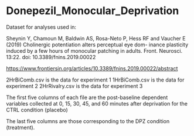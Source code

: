 # Donepezil_Monocular_Deprivation
Dataset for analyses used in:

Sheynin Y, Chamoun M, Baldwin AS, Rosa-Neto P, Hess RF and
Vaucher E (2019) Cholinergic potentiation alters perceptual eye dom-
inance plasticity induced by a few hours of monocular patching in
adults. Front. Neurosci. 13:22. doi: 10.3389/fnins.2019.00022

https://www.frontiersin.org/articles/10.3389/fnins.2019.00022/abstract


2HrBiComb.csv is the data for experiment 1 
1HrBiComb.csv is the data for experiment 2
2HrRivalry.csv is the data for experiment 3

The first five columns of each file are the post-baseline dependent variables collected at 0, 15, 30, 45, and 60 minutes after deprivation for the CTRL condition (placebo)

The last five columns are those corresponding to the DPZ condition (treatment).

